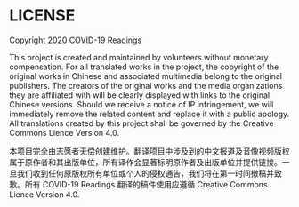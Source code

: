 # LICENSE

Copyright 2020 COVID-19 Readings

This project is created and maintained by volunteers without monetary compensation. For all translated works in the project, the copyright of the original works in Chinese and associated multimedia belong to the original publishers. The creators of the original works and the media organizations they are affiliated with will be clearly displayed with links to the original Chinese versions. Should we receive a notice of IP infringement, we will immediately remove the related content and replace it with a public apology. All translations created by this project shall be governed by the Creative Commons Lience Version 4.0.


本项目完全由志愿者无偿创建维护。翻译项目中涉及到的中文报道及音像视频版权属于原作者和其出版单位，所有译作会显著标明原作者及出版单位并提供链接。一旦我们收到任何原版权所有单位或个人的侵权通告，我们将在第一时间撤稿并致歉。所有 COVID-19 Readings 翻译的稿件使用应遵循 Creative Commons Lience Version 4.0.
